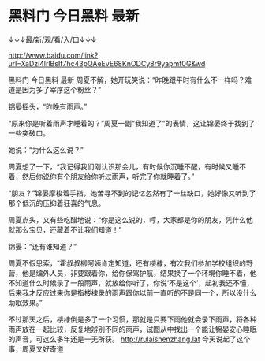 # 黑料门 今日黑料 最新

↓↓↓最/新/观/看/入/口↓↓↓

http://www.baidu.com/link?url=XaDzi4lrlBsIf7hc43pQAeEvE68KnODCy8r9yapmf0G&wd

黑料门 今日黑料 最新
周夏不解，她开玩笑说：“昨晚跟平时有什么不一样吗？难道是因为多了宰序这个粉丝？”

锦晏摇头，“昨晚有雨声。”

“原来你是听着雨声才睡着的？”周夏一副“我知道了”的表情，这让锦晏终于找到了一些突破口。

她说：“为什么这么说？”

周夏想了一下，“我记得我们刚认识那会儿，有时候你沉睡不醒，有时候又睡不着，然后你说你有个朋友给你听过雨声，听完了你就睡着了。”

“朋友？”锦晏摩梭着手指，她苦寻不到的记忆忽然有了一丝缺口，她好像又听到了那个低沉的压抑着狂喜的气息。

周夏点头，又有些吃醋地说：“你是这么说的，哼，大家都是你的朋友，凭什么他就那么宝贝，还藏着不让我们知道！”

锦晏：“还有谁知道？”

周夏不假思索，“霍叔叔柳阿姨肯定知道，还有楼棣，有次我们参加学校组织的野营，他是编外人员，非要跟着你，给你保驾护航，结果换了一个环境你睡不着，他不知道什么时候录了一段雨声，就放给你听了，你说‘不是这个’，起初我还不懂，后来我才反应过来你是指楼棣录的雨声跟你以前一直听的不是同一个，所以没什么助眠效果。”

不过那天之后，楼棣倒是多了一个习惯，那就是只要下雨他就会录下雨声，将各种雨声放在一起比较，反复地辨别不同的雨声，试图从中找出一个能让锦晏安心睡眠的声音，可这么多年还是一无所获。
http://rulaishenzhang.lat
今天说起了这个事，周夏又好奇道
